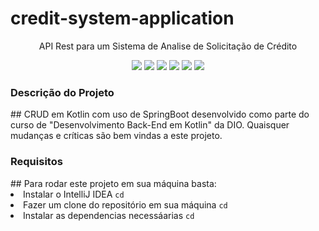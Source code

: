 <h1>credit-system-application</h1>
<p align="center">API Rest para um Sistema de Analise de Solicitação de Crédito</p>
<p align="center">
     <a alt="Java">
        <img src="https://img.shields.io/badge/Java-v17-blue.svg" />
    </a>
    <a alt="Kotlin">
        <img src="https://img.shields.io/badge/Kotlin-v1.7.22-purple.svg" />
    </a>
    <a alt="Spring Boot">
        <img src="https://img.shields.io/badge/Spring%20Boot-v3.0.3-brightgreen.svg" />
    </a>
    <a alt="Gradle">
        <img src="https://img.shields.io/badge/Gradle-v7.6-lightgreen.svg" />
    </a>
    <a alt="H2 ">
        <img src="https://img.shields.io/badge/H2-v2.1.214-darkblue.svg" />
    </a>
    <a alt="Flyway">
        <img src="https://img.shields.io/badge/Flyway-v9.5.1-red.svg">
    </a>
</p>

<h3>Descrição do Projeto</h3>
## CRUD em Kotlin com uso de SpringBoot desenvolvido como parte do curso de "Desenvolvimento Back-End em Kotlin" da DIO. Quaisquer mudanças e críticas são bem vindas a este projeto.

<h3>Requisitos</h3>
## Para rodar este projeto em sua máquina basta:
      <li>Instalar o IntelliJ IDEA <code>cd </code></li> 
      <li>Fazer um clone do repositório em sua máquina <code>cd </code></li> 
      <li>Instalar as dependencias necessáarias <code>cd </code></li>  
